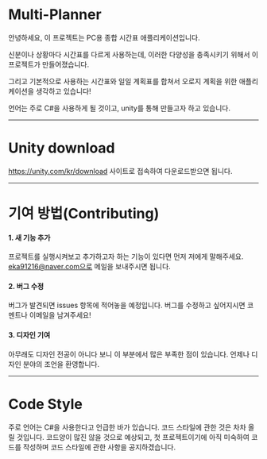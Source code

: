 # Multi-Planner
안녕하세요, 이 프로젝트는 PC용 종합 시간표 애플리케이션입니다.

신분이나 상황마다 시간표를 다르게 사용하는데, 이러한 다양성을 충족시키기 위해서 이 프로젝트가 만들어졌습니다.

그리고 기본적으로 사용하는 시간표와 일일 계획표를 합쳐서 오로지 계획을 위한 애플리케이션을 생각하고 있습니다!

언어는 주로 C#을 사용하게 될 것이고, unity를 통해 만들고자 하고 있습니다.


-------------
# Unity download
https://unity.com/kr/download 사이트로 접속하여 다운로드받으면 됩니다.

-------------
# 기여 방법(Contributing)
#### 1. 새 기능 추가
  프로젝트를 실행시켜보고 추가하고자 하는 기능이 있다면 먼저 저에게 말해주세요. eka91216@naver.com으로 메일을 보내주시면 됩니다.

#### 2. 버그 수정
  버그가 발견되면 issues 항목에 적어놓을 예정입니다. 버그를 수정하고 싶어지시면 코멘트나 이메일을 남겨주세요!

#### 3. 디자인 기여
  아무래도 디자인 전공이 아니다 보니 이 부분에서 많은 부족한 점이 있습니다. 언제나 디자인 분야의 조언을 환영합니다.
  
-------------
# Code Style
주로 언어는 C#을 사용한다고 언급한 바가 있습니다. 코드 스타일에 관한 것은 차차 올릴 것입니다. 
코드양이 많진 않을 것으로 예상되고, 첫 프로젝트이기에 아직 미숙하여 코드를 작성하며 코드 스타일에 관한 사항을 공지하겠습니다.
